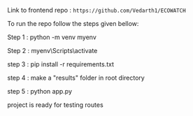 Link to frontend repo : `https://github.com/Vedarth1/ECOWATCH`

To run the repo follow the steps given bellow:

Step 1 : python -m venv myenv

Step 2 : myenv\Scripts\activate

step 3 : pip install -r requirements.txt

step 4 : make a "results" folder in root directory

step 5 : python app.py

project is ready for testing routes
